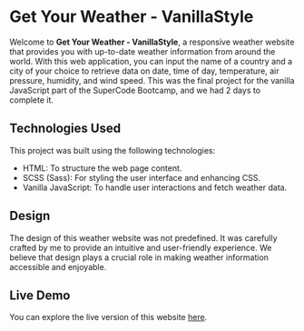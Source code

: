 # Get Your Weather - VanillaStyle

Welcome to **Get Your Weather - VanillaStyle**, a responsive weather website that provides you with up-to-date weather information from around the world. With this web application, you can input the name of a country and a city of your choice to retrieve data on date, time of day, temperature, air pressure, humidity, and wind speed. This was the final project for the vanilla JavaScript part of the SuperCode Bootcamp, and we had 2 days to complete it.

## Technologies Used
This project was built using the following technologies:
- HTML: To structure the web page content.
- SCSS (Sass): For styling the user interface and enhancing CSS.
- Vanilla JavaScript: To handle user interactions and fetch weather data.
  
## Design
The design of this weather website was not predefined. It was carefully crafted by me to provide an intuitive and user-friendly experience. We believe that design plays a crucial role in making weather information accessible and enjoyable.

## Live Demo
You can explore the live version of this website [here](https://get-your-weather-vanillastyle.netlify.app/).
